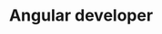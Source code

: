---
period: March 2024 - current
employer: MyPoi
title: Angular developer
languages: Typescript/dotnet
activities:
  
technology:
  - Angular
  - Nx
  - NgRx  
  - OpenAPI  
---